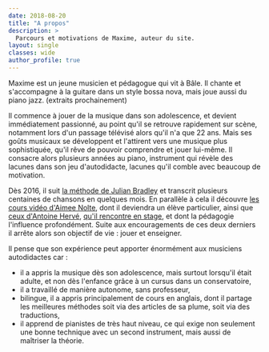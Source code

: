 ```yaml
---
date: 2018-08-20
title: "A propos"
description: >
  Parcours et motivations de Maxime, auteur du site.
layout: single
classes: wide
author_profile: true
---
```


Maxime est un jeune musicien et pédagogue qui vit à Bâle. Il chante et 
s'accompagne à la guitare dans un style bossa nova, mais joue aussi du piano 
jazz. (extraits prochainement)

Il commence à jouer de la musique dans son adolescence, et devient 
immédiatement passionné, au point qu'il se retrouve rapidement sur scène, 
notamment lors d'un passage télévisé alors qu'il n'a que 22 ans. Mais ses goûts 
musicaux se développent et l'attirent vers une musique plus sophistiquée, qu'il 
rêve de pouvoir comprendre et jouer lui-même. Il consacre alors plusieurs 
années au piano, instrument qui révèle des lacunes dans son jeu d'autodidacte, 
lacunes qu'il comble avec beaucoup de motivation.

Dès 2016, il suit [la méthode de Julian Bradley][musical-ear] et transcrit 
plusieurs centaines de chansons en quelques mois. En parallèle à cela il 
découvre [les cours vidéo d'Aimee Nolte][aimee], dont il deviendra un élève 
particulier, ainsi que [ceux d'Antoine Hervé][antoine], [qu'il rencontre en 
stage][stage], et dont la pédagogie l'influence profondément. Suite aux 
encouragements de ces deux derniers il arrête alors son objectif de vie : jouer 
et enseigner.

Il pense que son expérience peut apporter énormément aux musiciens autodidactes 
car :

- il a appris la musique dès son adolescence, mais surtout lorsqu'il était 
adulte, et non dès l'enfance grâce à un cursus dans un conservatoire,
- il a travaillé de manière autonome, sans professeur,
- bilingue, il a appris principalement de cours en anglais, dont il partage les 
meilleures méthodes soit via des articles de sa plume, soit via des 
traductions,
- il apprend de pianistes de très haut niveau, ce qui exige non seulement une 
bonne technique avec un second instrument, mais aussi de maîtriser la théorie.

[musical-ear]:http://www.themusicalear.com
[aimee]:https://www.youtube.com/user/NolteFam
[antoine]:https://www.youtube.com/user/AntoineHerveOfficial
[stage]:/stage-musicien-professionnel/
